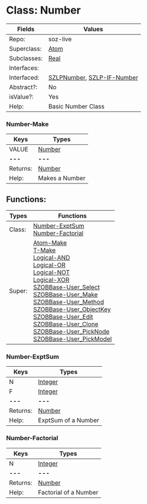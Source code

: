 
# Class:	Number

| Fields | Values |
| --------- | --------- |
| Repo: | soz-live |
| Superclass: | [Atom](Atom.html) |
| Subclasses: | [Real](Real.html) |
| Interfaces: |  |
| Interfaced: | [SZLPNumber](SZLPNumber.html), [SZLP-IF-Number](SZLP-IF-Number.html) |
| Abstract?: | No |
| isValue?: | Yes |
| Help: | Basic Number Class |

### Number-Make

| Keys | Types |
| --------- | --------- |
| VALUE | [Number](Number.html) |
| **---** | **---** |
| Returns: | [Number](Number.html) |
| Help: | Makes a Number |


## Functions:

| Types | Functions |
| --------- | --------- |
| Class: | [Number-ExptSum](#Number-ExptSum) <br> [Number-Factorial](#Number-Factorial) |
| Super: | [Atom-Make](Atom.html) <br> [T-Make](T.html) <br> [Logical-AND](Logical.html) <br> [Logical-OR](Logical.html) <br> [Logical-NOT](Logical.html) <br> [Logical-XOR](Logical.html) <br> [SZOBBase-User_Select](SZOBBase.html) <br> [SZOBBase-User_Make](SZOBBase.html) <br> [SZOBBase-User_Method](SZOBBase.html) <br> [SZOBBase-User_ObjectKey](SZOBBase.html) <br> [SZOBBase-User_Edit](SZOBBase.html) <br> [SZOBBase-User_Clone](SZOBBase.html) <br> [SZOBBase-User_PickNode](SZOBBase.html) <br> [SZOBBase-User_PickModel](SZOBBase.html) |


### Number-ExptSum

| Keys | Types |
| --------- | --------- |
| N | [Integer](Integer.html) |
| F | [Integer](Integer.html) |
| **---** | **---** |
| Returns: | [Number](Number.html) |
| Help: | ExptSum of a Number |

### Number-Factorial

| Keys | Types |
| --------- | --------- |
| N | [Integer](Integer.html) |
| **---** | **---** |
| Returns: | [Number](Number.html) |
| Help: | Factorial of a Number |

